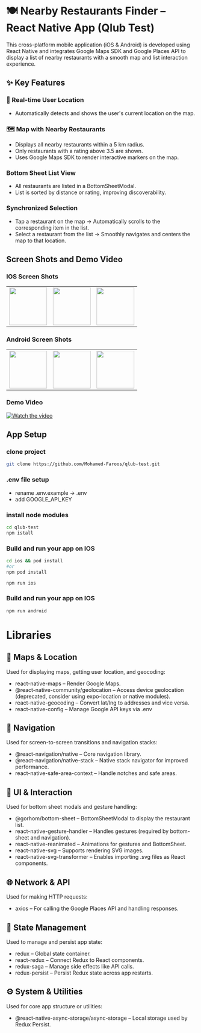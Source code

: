 # 🍽️ Nearby Restaurants Finder – React Native App (Qlub Test)

This cross-platform mobile application (iOS & Android) is developed using React Native and integrates Google Maps SDK and Google Places API to display a list of nearby restaurants with a smooth map and list interaction experience.

## ✨ Key Features
### 📍 Real-time User Location
- Automatically detects and shows the user's current location on the map.

### 🗺️ Map with Nearby Restaurants
- Displays all nearby restaurants within a 5 km radius.
- Only restaurants with a rating above 3.5 are shown.
- Uses Google Maps SDK to render interactive markers on the map.

### Bottom Sheet List View
- All restaurants are listed in a BottomSheetModal.
- List is sorted by distance or rating, improving discoverability.

### Synchronized Selection
- Tap a restaurant on the map → Automatically scrolls to the corresponding item in the list.
- Select a restaurant from the list → Smoothly navigates and centers the map to that location.

## Screen Shots and Demo Video

### IOS Screen Shots 

<table>
  <tr>
    <td><img src="https://drive.google.com/file/d/1fWBtHEWyAbwEmRyVUNwY9wIHBym5PWLf/view" width="100" /></td>
    <td><img src="https://drive.google.com/file/d/1fhAxO_QG7CJJg83xE3pKe3MRViSLIDWn/view?usp=drive_link" width="100" /></td>
    <td><img src="https://drive.google.com/file/d/1O48eYutgcnk2j-8UJuxrv-NTAUmTKyHF/view?usp=drive_link" width="100" /></td>
  </tr>
</table>

### Android Screen Shots

<table>
  <tr>
    <td><img src="https://drive.google.com/file/d/13L835jhtsEqdbL2uNSaAYuUHdM8ETFR7/view?usp=drive_link" width="100" /></td>
    <td><img src="https://drive.google.com/file/d/1PMLb4rcXN7jQtDDU51hxSPxqNIEnrk0G/view?usp=drive_link" width="100" /></td>
    <td><img src="https://drive.google.com/file/d/1Hj5XTUr1P-ZBmAcKAbo1ZhyxjySuWm93/view?usp=drive_link" width="100" /></td>
  </tr>
</table>

### Demo Video

[![Watch the video](https://drive.google.com/file/d/1ZIMpSsxiA6xN7ur2oF4x7mpV0QJTggb-/view)](https://drive.google.com/file/d/1-bqsPfX_fE4QwrEX2uhCbblqe--5AiOU/view)

##  App Setup

### clone project
```sh
git clone https://github.com/Mohamed-Faroos/qlub-test.git

```

### .env file setup
- rename .env.example -> .env  
- add GOOGLE_API_KEY

### install node modules
```sh
cd qlub-test
npm istall

```

### Build and run your app on IOS
```sh
cd ios && pod install
#or
npm pod install

npm run ios
```

### Build and run your app on IOS
```sh
npm run android
```

# Libraries

## 📍 Maps & Location
Used for displaying maps, getting user location, and geocoding:

- react-native-maps – Render Google Maps.
- @react-native-community/geolocation – Access device geolocation (deprecated, consider using expo-location or native modules).
- react-native-geocoding – Convert lat/lng to addresses and vice versa.
- react-native-config – Manage Google API keys via .env

## 🧭 Navigation
Used for screen-to-screen transitions and navigation stacks:

- @react-navigation/native – Core navigation library.
- @react-navigation/native-stack – Native stack navigator for improved performance.
- react-native-safe-area-context – Handle notches and safe areas.

## 🧾 UI & Interaction
Used for bottom sheet modals and gesture handling:

- @gorhom/bottom-sheet – BottomSheetModal to display the restaurant list.
- react-native-gesture-handler – Handles gestures (required by bottom-sheet and navigation).
- react-native-reanimated – Animations for gestures and BottomSheet.
- react-native-svg – Supports rendering SVG images.
- react-native-svg-transformer – Enables importing .svg files as React components.

## 🌐 Network & API
Used for making HTTP requests:

- axios – For calling the Google Places API and handling responses.

## 🧠 State Management
Used to manage and persist app state:

- redux – Global state container.
- react-redux – Connect Redux to React components.
- redux-saga – Manage side effects like API calls.
- redux-persist – Persist Redux state across app restarts.

## ⚙️ System & Utilities
Used for core app structure or utilities:

- @react-native-async-storage/async-storage – Local storage used by Redux Persist.


